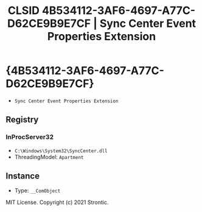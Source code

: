 ﻿---
title: "CLSID 4B534112-3AF6-4697-A77C-D62CE9B9E7CF | Sync Center Event Properties Extension"
excerpt: What is COM-Object CLSID 4B534112-3AF6-4697-A77C-D62CE9B9E7CF?
---

# {4B534112-3AF6-4697-A77C-D62CE9B9E7CF}

* `Sync Center Event Properties Extension`

## Registry


### InProcServer32

* `C:\Windows\System32\SyncCenter.dll`
* ThreadingModel: `Apartment`

## Instance

* Type: `__ComObject`

MIT License. Copyright (c) 2021 Strontic.


